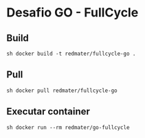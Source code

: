 # Desafio GO - FullCycle

## Build

``sh docker build -t redmater/fullcycle-go .``

## Pull

``sh docker pull redmater/fullcycle-go``

## Executar container
``sh docker run --rm redmater/go-fullcycle``
